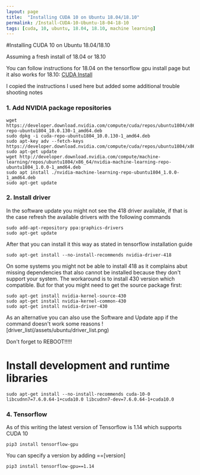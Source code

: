 ```yaml
---
layout: page
title:  "Installing CUDA 10 on Ubuntu 18.04/18.10"
permalink: /Install-CUDA-10-Ubuntu-18-04-18-10
tags: [cuda, 10, ubuntu, 18.04, 18.10, machine learning]
---
```


#Installing CUDA 10 on Ubuntu 18.04/18.10

Assuming a fresh install of 18.04 or 18.10

You can follow instructions for 18.04 on the tensorflow gpu install page but it also works for 18.10:
[CUDA Install](https://www.tensorflow.org/install/gpu)

I copied the instructions I used here but added some additional trouble shooting notes


### 1. Add NVIDIA package repositories

```
wget https://developer.download.nvidia.com/compute/cuda/repos/ubuntu1804/x86_64/cuda-repo-ubuntu1804_10.0.130-1_amd64.deb
sudo dpkg -i cuda-repo-ubuntu1804_10.0.130-1_amd64.deb
sudo apt-key adv --fetch-keys https://developer.download.nvidia.com/compute/cuda/repos/ubuntu1804/x86_64/7fa2af80.pub
sudo apt-get update
wget http://developer.download.nvidia.com/compute/machine-learning/repos/ubuntu1804/x86_64/nvidia-machine-learning-repo-ubuntu1804_1.0.0-1_amd64.deb
sudo apt install ./nvidia-machine-learning-repo-ubuntu1804_1.0.0-1_amd64.deb
sudo apt-get update
```


### 2. Install driver
In the software update you might not see the 418 driver available, if that is the case refresh the available drivers with the following commands
```
sudo add-apt-repository ppa:graphics-drivers
sudo apt-get update
```

After that you can install it this way as stated in tensorflow installation guide
```
sudo apt-get install --no-install-recommends nvidia-driver-418
```

On some systems you might not be able to install 418 as it complains abut missing dependencies that also cannot be installed because they don't support your system. The workaround is to install 430 version which compatible. But for that you might need to get the source package first:

```
sudo apt-get install nvidia-kernel-source-430
sudo apt-get install nvidia-kernel-common-430
sudo apt-get install nvidia-driver-430
```

As an alternative you can also use the Software and Update app if the command doesn't work some reasons
![driver_list(/assets/ubuntu/driver_list.png)


Don't forget to REBOOT!!!!!


# Install development and runtime libraries
```
sudo apt-get install --no-install-recommends cuda-10-0 libcudnn7=7.6.0.64-1+cuda10.0 libcudnn7-dev=7.6.0.64-1+cuda10.0
```

### 4. Tensorflow

As of this writing the latest version of Tensorflow is 1.14 which supports CUDA 10

```
pip3 install tensorflow-gpu
```

You can specify a version by adding ==[version]
```
pip3 install tensorflow-gpu==1.14
```


